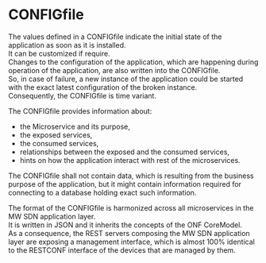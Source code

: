 # CONFIGfile  

The values defined in a CONFIGfile indicate the initial state of the application as soon as it is installed.  
It can be customized if require.  
Changes to the configuration of the application, which are happening during operation of the application, are also written into the CONFIGfile.  
So, in case of failure, a new instance of the application could be started with the exact latest configuration of the broken instance.  
Consequently, the CONFIGfile is time variant.  

The CONFIGfile provides information about:  
- the Microservice and its purpose, 
- the exposed services, 
- the consumed services,
- relationships between the exposed and the consumed services,
- hints on how the application interact with rest of the microservices.

The CONFIGfile shall not contain data, which is resulting from the business purpose of the application, but it might contain information required for connecting to a database holding exact such information.  

The format of the CONFIGfile is harmonized across all microservices in the MW SDN application layer.  
It is written in JSON and it inherits the concepts of the ONF CoreModel.  
As a consequence, the REST servers composing the MW SDN application layer are exposing a management interface, which is almost 100% identical to the RESTCONF interface of the devices that are managed by them.  

